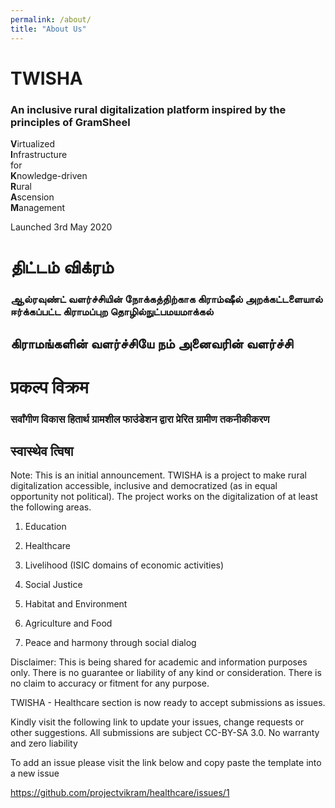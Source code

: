 ```yaml
---
permalink: /about/
title: "About Us"
---
```


# TWISHA 
### An inclusive rural digitalization platform inspired by the principles of GramSheel

<b>V</b>irtualized         <br>
<b>I</b>nfrastructure      <br>
    for                    <br>
<b>K</b>nowledge-driven    <br> 
<b>R</b>ural               <br>
<b>A</b>scension           <br>
<b>M</b>anagement          <br>

Launched 3rd May 2020

# திட்டம் விக்ரம்
### ஆல்ரவுண்ட் வளர்ச்சியின் நோக்கத்திற்காக கிராம்ஷீல் அறக்கட்டளையால் ஈர்க்கப்பட்ட கிராமப்புற தொழில்நுட்பமயமாக்கல்
## கிராமங்களின் வளர்ச்சியே நம் அனைவரின் வளர்ச்சி

# प्रकल्प विक्रम
### सर्वांगीण विकास हितार्थ ग्रामशील फाउंडेशन द्वारा प्रेरित ग्रामीण तकनीकीकरण
## स्वास्थेव त्विषा

Note: This is an initial announcement. TWISHA  is a project to make rural digitalization accessible, inclusive and democratized (as in equal opportunity not political). The project works on the digitalization of at least the  following areas.

1. Education

2. Healthcare

3. Livelihood (ISIC domains of economic activities)

4. Social Justice

5. Habitat and Environment

6. Agriculture and Food

7. Peace and harmony through social dialog 

Disclaimer: This is being shared for academic and information purposes only. There is no guarantee or liability of any kind or consideration. There is no claim to accuracy or fitment for any purpose.

TWISHA - Healthcare section is now ready to accept submissions as issues.

Kindly visit the following link to update your issues, change requests or other suggestions. All submissions are subject CC-BY-SA 3.0. No warranty and zero liability

To add an issue please visit the link below and copy paste the template into a new issue

https://github.com/projectvikram/healthcare/issues/1
